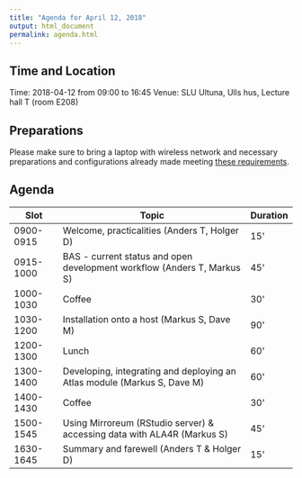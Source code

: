 ```yaml
---
title: "Agenda for April 12, 2018"
output: html_document
permalink: agenda.html
---
```




## Time and Location

Time: 2018-04-12 from 09:00 to 16:45
Venue: SLU Ultuna, Ulls hus, Lecture hall T (room E208)

## Preparations

Please make sure to bring a laptop with wireless network and necessary preparations and configurations already made meeting [these requirements](/requirements).

## Agenda

|Slot|Topic|Duration|
|---|---|---|
|0900-0915|Welcome, practicalities (Anders T, Holger D)|15'|
|0915-1000|BAS - current status and open development workflow (Anders T, Markus S)|45'|
|1000-1030|Coffee|30'|
|1030-1200|Installation onto a host (Markus S, Dave M)|90'|
|1200-1300|Lunch|60'|
|1300-1400|Developing, integrating and deploying an Atlas module (Markus S, Dave M)|60'|
|1400-1430|Coffee|30'|
|1500-1545|Using Mirroreum (RStudio server) & accessing data with ALA4R (Markus S)|45'|
|1630-1645|Summary and farewell (Anders T & Holger D)|15'|

